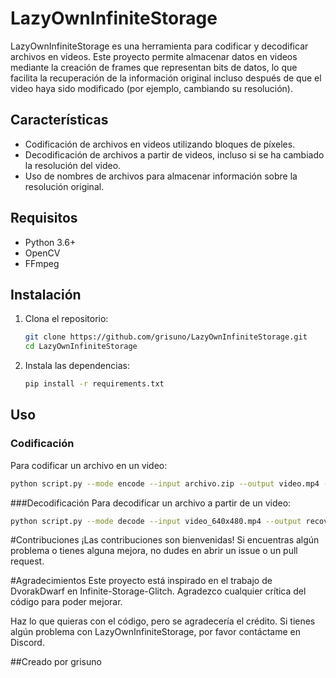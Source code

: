 # LazyOwnInfiniteStorage

LazyOwnInfiniteStorage es una herramienta para codificar y decodificar archivos en videos. Este proyecto permite almacenar datos en videos mediante la creación de frames que representan bits de datos, lo que facilita la recuperación de la información original incluso después de que el video haya sido modificado (por ejemplo, cambiando su resolución).

## Características

- Codificación de archivos en videos utilizando bloques de píxeles.
- Decodificación de archivos a partir de videos, incluso si se ha cambiado la resolución del video.
- Uso de nombres de archivos para almacenar información sobre la resolución original.

## Requisitos

- Python 3.6+
- OpenCV
- FFmpeg

## Instalación

1. Clona el repositorio:

    ```sh
    git clone https://github.com/grisuno/LazyOwnInfiniteStorage.git
    cd LazyOwnInfiniteStorage
    ```

2. Instala las dependencias:

    ```sh
    pip install -r requirements.txt
    ```

## Uso

### Codificación

Para codificar un archivo en un video:

```sh
python script.py --mode encode --input archivo.zip --output video.mp4 --frame_size 640 480 --fps 30 --block_size 4
```

###Decodificación
Para decodificar un archivo a partir de un video:

```sh
python script.py --mode decode --input video_640x480.mp4 --output recoveredfile.zip --block_size 4
```

#Contribuciones
¡Las contribuciones son bienvenidas! Si encuentras algún problema o tienes alguna mejora, no dudes en abrir un issue o un pull request.

#Agradecimientos
Este proyecto está inspirado en el trabajo de DvorakDwarf en Infinite-Storage-Glitch. Agradezco cualquier crítica del código para poder mejorar.

Haz lo que quieras con el código, pero se agradecería el crédito. Si tienes algún problema con LazyOwnInfiniteStorage, por favor contáctame en Discord.

##Creado por grisuno
